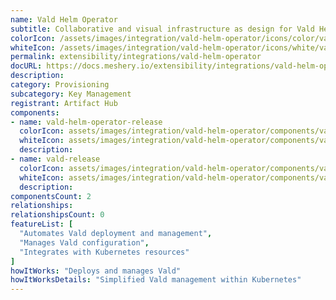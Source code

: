 ```yaml
---
name: Vald Helm Operator
subtitle: Collaborative and visual infrastructure as design for Vald Helm Operator
colorIcon: /assets/images/integration/vald-helm-operator/icons/color/vald-helm-operator-color.svg
whiteIcon: /assets/images/integration/vald-helm-operator/icons/white/vald-helm-operator-white.svg
permalink: extensibility/integrations/vald-helm-operator
docURL: https://docs.meshery.io/extensibility/integrations/vald-helm-operator
description: 
category: Provisioning
subcategory: Key Management
registrant: Artifact Hub
components: 
- name: vald-helm-operator-release
  colorIcon: assets/images/integration/vald-helm-operator/components/vald-helm-operator-release/icons/color/vald-helm-operator-release-color.svg
  whiteIcon: assets/images/integration/vald-helm-operator/components/vald-helm-operator-release/icons/white/vald-helm-operator-release-white.svg
  description: 
- name: vald-release
  colorIcon: assets/images/integration/vald-helm-operator/components/vald-release/icons/color/vald-release-color.svg
  whiteIcon: assets/images/integration/vald-helm-operator/components/vald-release/icons/white/vald-release-white.svg
  description: 
componentsCount: 2
relationships: 
relationshipsCount: 0
featureList: [
  "Automates Vald deployment and management",
  "Manages Vald configuration",
  "Integrates with Kubernetes resources"
]
howItWorks: "Deploys and manages Vald"
howItWorksDetails: "Simplified Vald management within Kubernetes"
---
```

